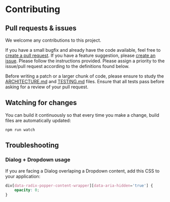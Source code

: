 # Contributing

## Pull requests & issues

We welcome any contributions to this project.

If you have a small bugfix and already have the code available, feel free to [create a pull request](https://github.com/Automattic/vip-design-system/compare). If you have a feature suggestion, please [create an issue](https://github.com/Automattic/vip-design-system/issues/new). Please follow the instructions provided. Please assign a priority to the issue/pull request according to the definitions found below.

Before writing a patch or a larger chunk of code, please ensure to study the [ARCHITECTURE.md](ARCHITECTURE.md) and [TESTING.md](TESTING.md) files. Ensure that all tests pass before asking for a review of your pull request.

## Watching for changes

You can build it continuously so that every time you make a change, build files are automatically updated:

```
npm run watch
```

## Troubleshooting

### Dialog + Dropdown usage

If you are facing a Dialog overlaping a Dropdown content, add this CSS to your application:

```css
div[data-radix-popper-content-wrapper][data-aria-hidden='true'] {
	opacity: 0;
}
```
